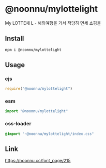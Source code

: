 # @noonnu/mylottelight
My LOTTE체 L - 해외여행을 가서 적당히 면세 쇼핑을

## Install
```sh
npm i @noonnu/mylottelight
```
## Usage
### cjs
```js
require("@noonnu/mylottelight")
```
### esm
```js
import "@noonnu/mylottelight"
```
### css-loader
```css
@import "~@noonnu/mylottelight/index.css"
```

## Link
https://noonnu.cc/font_page/215